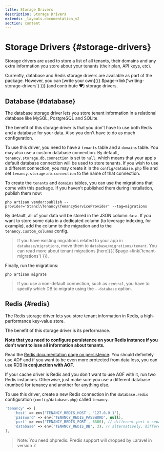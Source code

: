 ```yaml
---
title: Storage Drivers
description: Storage Drivers
extends: _layouts.documentation_v2
section: content
---
```


# Storage Drivers {#storage-drivers}

Storage drivers are used to store a list of all tenants, their domains and any extra information you store about your tenants (their plan, API keys, etc).

Currently, database and Redis storage drivers are available as part of the package. However, you can [write your own]({{ $page->link('writing-storage-drivers') }}) (and contribute ❤️) storage drivers.

## Database {#database}

The database storage driver lets you store tenant information in a relational database like MySQL, PostgreSQL and SQLite.

The benefit of this storage driver is that you don't have to use both Redis and a database for your data. Also you don't have to do as much configuration.

To use this driver, you need to have a `tenants` table and a `domains` table. You may also use a custom database connection. By default, `tenancy.storage.db.connection` is set to `null`, which means that your app's default database connection will be used to store tenants. If you wish to use a different connection, you may create it in the `config/database.php` file and set `tenancy.storage.db.connection` to the name of that connection.

To create the `tenants` and `domains` tables, you can use the migrations that come with this package. If you haven't published them during installation, publish them now:
```
php artisan vendor:publish --provider='Stancl\Tenancy\TenancyServiceProvider' --tag=migrations
```

By default, all of your data will be stored in the JSON column `data`. If you want to store some data in a dedicated column (to leverage indexing, for example), add the column to the migration and to the `tenancy.custom_columns` config.

> If you have existing migrations related to your app in `database/migrations`, move them to `database/migrations/tenant`. You can read more about tenant migrations [here]({{ $page->link('tenant-migrations') }}).

Finally, run the migrations:
```
php artisan migrate
```

> If you use a non-default connection, such as `central`, you have to specify which DB to migrate using the `--database` option.

## Redis {#redis}

The Redis storage driver lets you store tenant information in Redis, a high-performance key-value store.

The benefit of this storage driver is its performance.

**Note that you need to configure persistence on your Redis instance if you don't want to lose all information about tenants.**

Read the [Redis documentation page on persistence](https://redis.io/topics/persistence). You should definitely use AOF and if you want to be even more protected from data loss, you can use RDB **in conjunction with AOF**.

If your cache driver is Redis and you don't want to use AOF with it, run two Redis instances. Otherwise, just make sure you use a different database (number) for tenancy and another for anything else.

To use this driver, create a new Redis connection in the `database.redis` configuration (`config/database.php`) called `tenancy`.

```php
'tenancy' => [
    'host' => env('TENANCY_REDIS_HOST', '127.0.0.1'),
    'password' => env('TENANCY_REDIS_PASSWORD', null),
    'port' => env('TENANCY_REDIS_PORT', 6380), // different port = separate Redis instance
    'database' => env('TENANCY_REDIS_DB', 3), // alternatively, different database number
],
```

> Note: You need phpredis. Predis support will dropped by Laravel in version 7.
